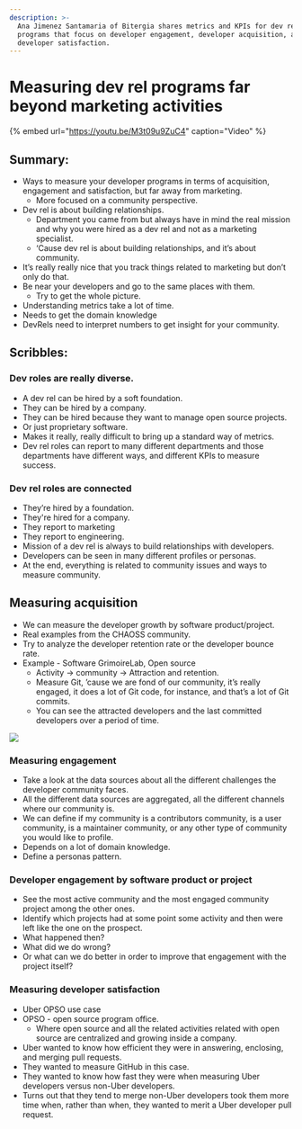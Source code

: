 ```yaml
---
description: >-
  Ana Jimenez Santamaria of Bitergia shares metrics and KPIs for dev rel
  programs that focus on developer engagement, developer acquisition, and
  developer satisfaction.
---
```


# Measuring dev rel programs far beyond marketing activities

{% embed url="https://youtu.be/M3t09u9ZuC4" caption="Video" %}



## Summary:

* Ways to measure your developer programs in terms of acquisition, engagement and satisfaction, but far away from marketing. 
  * More focused on a community perspective.
* Dev rel is about building relationships. 
  * Department you came from but always have in mind the real mission and why you were hired as a dev rel and not as a marketing specialist. 
  * ‘Cause dev rel is about building relationships, and it’s about community. 
* It’s really really nice that you track things related to marketing but don’t only do that. 
* Be near your developers and go to the same places with them. 
  * Try to get the whole picture. 
* Understanding metrics take a lot of time.
* Needs to get the domain knowledge 
* DevRels need to interpret numbers to get insight for your community.

## Scribbles:

### Dev roles are really diverse. 

* A dev rel can be hired by a soft foundation. 
* They can be hired by a company. 
* They can be hired because they want to manage open source projects. 
* Or just proprietary software. 
* Makes it really, really difficult to bring up a standard way of metrics. 
* Dev rel roles can report to many different departments and those departments have different ways, and different KPIs to measure success.

### Dev rel roles are connected 

* They’re hired by a foundation. 
* They're hired for a company. 
* They report to marketing 
* They report to engineering. 
* Mission of a dev rel is always to build relationships with developers. 
* Developers can be seen in many different profiles or personas. 
* At the end, everything is related to community issues and ways to measure community. 

## Measuring acquisition 

* We can measure the developer growth by software product/project. 
* Real examples from the CHAOSS community. 
* Try to analyze the developer retention rate or the developer bounce rate.
* Example - Software GrimoireLab, Open source
  * Activity -&gt; community -&gt; Attraction and retention. 
  * Measure Git, ’cause we are fond of our community, it’s really engaged, it does a lot of Git code, for instance, and that’s a lot of Git commits. 
  * You can see the attracted developers and the last committed developers over a period of time. 

![](https://lh5.googleusercontent.com/0yqkTjeZj78HEAJsv6bqOVxUNnY_ldc62nHqvjRijzCRLI_jxQuYXXZLqy9MZKffrWetI_vk6B_wSo7emUVS3Qhbj_N_gSO4z8KONNscaTrZ0pfe8KJyfqnBJmuaT6Q2DoqIH6I)

### Measuring engagement 

* Take a look at the data sources about all the different challenges the developer community faces.
* All the different data sources are aggregated, all the different channels where our community is. 
* We can define if my community is a contributors community, is a user community, is a maintainer community, or any other type of community you would like to profile. 
* Depends on a lot of domain knowledge. 
* Define a personas pattern.

### Developer engagement by software product or project 

* See the most active community and the most engaged community project among the other ones. 
* Identify which projects had at some point some activity and then were left like the one on the prospect. 
* What happened then? 
* What did we do wrong?
* Or what can we do better in order to improve that engagement with the project itself?

### Measuring developer satisfaction

* Uber OPSO use case 
* OPSO - open source program office. 
  * Where open source and all the related activities related with open source are centralized and growing inside a company. 
* Uber wanted to know how efficient they were in answering, enclosing, and merging pull requests. 
* They wanted to measure GitHub in this case. 
* They wanted to know how fast they were when measuring Uber developers versus non-Uber developers. 
* Turns out that they tend to merge non-Uber developers took them more time when, rather than when, they wanted to merit a Uber developer pull request. 

